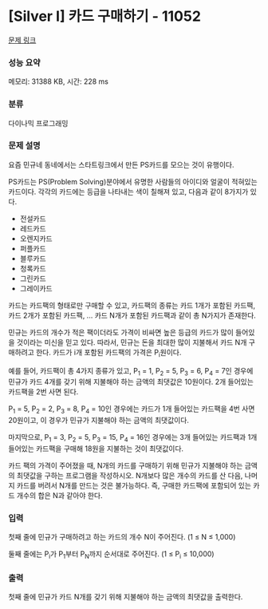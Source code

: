 # [Silver I] 카드 구매하기 - 11052 

[문제 링크](https://www.acmicpc.net/problem/11052) 

### 성능 요약

메모리: 31388 KB, 시간: 228 ms

### 분류

다이나믹 프로그래밍

### 문제 설명

<p style="user-select: auto;">요즘 민규네 동네에서는 스타트링크에서 만든 PS카드를 모으는 것이 유행이다.</p>

<p style="user-select: auto;">PS카드는 PS(Problem Solving)분야에서 유명한 사람들의 아이디와 얼굴이 적혀있는 카드이다. 각각의 카드에는 등급을 나타내는 색이 칠해져 있고, 다음과 같이 8가지가 있다.</p>

<ul style="user-select: auto;">
	<li style="user-select: auto;"><span class="user-legendary" style="user-select: auto;"><span class="user-legendary-first-letter" style="user-select: auto;">전</span>설카드</span></li>
	<li style="user-select: auto;"><span class="user-red" style="user-select: auto;">레드카드</span></li>
	<li style="user-select: auto;"><span class="user-orange" style="user-select: auto;">오렌지카드</span></li>
	<li style="user-select: auto;"><span class="user-violet" style="user-select: auto;">퍼플카드</span></li>
	<li style="user-select: auto;"><span class="user-blue" style="user-select: auto;">블루카드</span></li>
	<li style="user-select: auto;"><span class="user-cyan" style="user-select: auto;">청록카드</span></li>
	<li style="user-select: auto;"><span class="user-green" style="user-select: auto;">그린카드</span></li>
	<li style="user-select: auto;"><span class="user-gray" style="user-select: auto;">그레이카드</span></li>
</ul>

<p style="user-select: auto;">카드는 카드팩의 형태로만 구매할 수 있고, 카드팩의 종류는 카드 1개가 포함된 카드팩, 카드 2개가 포함된 카드팩, ... 카드 N개가 포함된 카드팩과 같이 총 N가지가 존재한다.</p>

<p style="user-select: auto;">민규는 카드의 개수가 적은 팩이더라도 가격이 비싸면 높은 등급의 카드가 많이 들어있을 것이라는 미신을 믿고 있다. 따라서, 민규는 돈을 최대한 많이 지불해서 카드 N개 구매하려고 한다. 카드가 i개 포함된 카드팩의 가격은 P<sub style="user-select: auto;">i</sub>원이다.</p>

<p style="user-select: auto;">예를 들어, 카드팩이 총 4가지 종류가 있고, P<sub style="user-select: auto;">1</sub> = 1, P<sub style="user-select: auto;">2</sub> = 5, P<sub style="user-select: auto;">3</sub> = 6, P<sub style="user-select: auto;">4</sub> = 7인 경우에 민규가 카드 4개를 갖기 위해 지불해야 하는 금액의 최댓값은 10원이다. 2개 들어있는 카드팩을 2번 사면 된다.</p>

<p style="user-select: auto;">P<sub style="user-select: auto;">1</sub> = 5, P<sub style="user-select: auto;">2</sub> = 2, P<sub style="user-select: auto;">3</sub> = 8, P<sub style="user-select: auto;">4</sub> = 10인 경우에는 카드가 1개 들어있는 카드팩을 4번 사면 20원이고, 이 경우가 민규가 지불해야 하는 금액의 최댓값이다.</p>

<p style="user-select: auto;">마지막으로, P<sub style="user-select: auto;">1</sub> = 3, P<sub style="user-select: auto;">2</sub> = 5, P<sub style="user-select: auto;">3</sub> = 15, P<sub style="user-select: auto;">4</sub> = 16인 경우에는 3개 들어있는 카드팩과 1개 들어있는 카드팩을 구매해 18원을 지불하는 것이 최댓값이다.</p>

<p style="user-select: auto;">카드 팩의 가격이 주어졌을 때, N개의 카드를 구매하기 위해 민규가 지불해야 하는 금액의 최댓값을 구하는 프로그램을 작성하시오. N개보다 많은 개수의 카드를 산 다음, 나머지 카드를 버려서 N개를 만드는 것은 불가능하다. 즉, 구매한 카드팩에 포함되어 있는 카드 개수의 합은 N과 같아야 한다.</p>

### 입력 

 <p style="user-select: auto;">첫째 줄에 민규가 구매하려고 하는 카드의 개수 N이 주어진다. (1 ≤ N ≤ 1,000)</p>

<p style="user-select: auto;">둘째 줄에는 P<sub style="user-select: auto;">i</sub>가 P<sub style="user-select: auto;">1</sub>부터 P<sub style="user-select: auto;">N</sub>까지 순서대로 주어진다. (1 ≤ P<sub style="user-select: auto;">i</sub> ≤ 10,000)</p>

### 출력 

 <p style="user-select: auto;">첫째 줄에 민규가 카드 N개를 갖기 위해 지불해야 하는 금액의 최댓값을 출력한다.</p>


